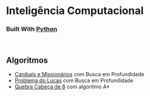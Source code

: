 # Inteligência Computacional

### Built With [Python](https://www.python.org/)

<br />

## Algoritmos
* [Canibais e Missionários](/MissionarioseCanibais) com Busca em Profundidade
* [Problema do Lucas](/ProblemaDoLucas) com Busca em Profundidade
* [Quebra Cabeça de 8](/QuebraCabecaDeOito) com algoritmo A*
